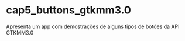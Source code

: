 # cap5_buttons_gtkmm3.0
Apresenta um app com demostrações de alguns tipos de botôes da API GTKMM3.0

